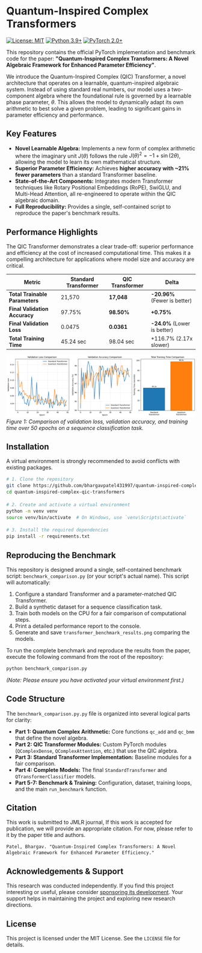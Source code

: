 # Quantum-Inspired Complex Transformers

[![License: MIT](https://img.shields.io/badge/License-MIT-yellow.svg)](https://opensource.org/licenses/MIT)
[![Python 3.9+](https://img.shields.io/badge/python-3.9+-blue.svg)](https://www.python.org/downloads/release/python-390/)
[![PyTorch 2.0+](https://img.shields.io/badge/pytorch-2.0+-ee4c2c.svg)](https://pytorch.org/get-started/locally/)

This repository contains the official PyTorch implementation and benchmark code for the paper: **"Quantum-Inspired Complex Transformers: A Novel Algebraic Framework for Enhanced Parameter Efficiency"**.

We introduce the Quantum-Inspired Complex (QIC) Transformer, a novel architecture that operates on a learnable, quantum-inspired algebraic system. Instead of using standard real numbers, our model uses a two-component algebra where the foundational rule is governed by a learnable phase parameter, $\theta$. This allows the model to dynamically adapt its own arithmetic to best solve a given problem, leading to significant gains in parameter efficiency and performance.

## Key Features

*   **Novel Learnable Algebra:** Implements a new form of complex arithmetic where the imaginary unit $J(\theta)$ follows the rule $J(\theta)^2 = -1 + \sin(2\theta)$, allowing the model to learn its own mathematical structure.
*   **Superior Parameter Efficiency:** Achieves **higher accuracy with ~21% fewer parameters** than a standard Transformer baseline.
*   **State-of-the-Art Components:** Integrates modern Transformer techniques like Rotary Positional Embeddings (RoPE), SwiGLU, and Multi-Head Attention, all re-engineered to operate within the QIC algebraic domain.
*   **Full Reproducibility:** Provides a single, self-contained script to reproduce the paper's benchmark results.

## Performance Highlights

The QIC Transformer demonstrates a clear trade-off: superior performance and efficiency at the cost of increased computational time. This makes it a compelling architecture for applications where model size and accuracy are critical.

| Metric                        | Standard Transformer | QIC Transformer              | Delta                        |
| ----------------------------- | -------------------- | ---------------------------- | ---------------------------- |
| **Total Trainable Parameters**| 21,570               | **17,048**                   | **-20.96%** (Fewer is better) |
| **Final Validation Accuracy** | 97.75%               | **98.50%**                   | **+0.75%**                   |
| **Final Validation Loss**     | 0.0475               | **0.0361**                   | **-24.0%** (Lower is better)  |
| **Total Training Time**       | 45.24 sec            | 98.04 sec                    | +116.7% (2.17x slower)       |

![Performance Comparison Plots](transformeres_benchmark_results.png)
*Figure 1: Comparison of validation loss, validation accuracy, and training time over 50 epochs on a sequence classification task.*

## Installation

A virtual environment is strongly recommended to avoid conflicts with existing packages.

```bash
# 1. Clone the repository
git clone https://github.com/bhargavpatel431997/quantum-inspired-complex-qic-transformer.git
cd quantum-inspired-complex-qic-transformers

# 2. Create and activate a virtual environment
python -m venv venv
source venv/bin/activate  # On Windows, use `venv\Scripts\activate`

# 3. Install the required dependencies
pip install -r requirements.txt
```

## Reproducing the Benchmark

This repository is designed around a single, self-contained benchmark script: `benchmark_comparison.py` (or your script's actual name). This script will automatically:
1.  Configure a standard Transformer and a parameter-matched QIC Transformer.
2.  Build a synthetic dataset for a sequence classification task.
3.  Train both models on the CPU for a fair comparison of computational steps.
4.  Print a detailed performance report to the console.
5.  Generate and save `transformer_benchmark_results.png` comparing the models.

To run the complete benchmark and reproduce the results from the paper, execute the following command from the root of the repository:

```bash
python benchmark_comparison.py
```
*(Note: Please ensure you have activated your virtual environment first.)*

## Code Structure

The `benchmark_comparison.py.py` file is organized into several logical parts for clarity:
-   **Part 1: Quantum Complex Arithmetic:** Core functions `qc_add` and `qc_bmm` that define the novel algebra.
-   **Part 2: QIC Transformer Modules:** Custom PyTorch modules (`QComplexDense`, `QComplexAttention`, etc.) that use the QIC algebra.
-   **Part 3: Standard Transformer Implementation:** Baseline modules for a fair comparison.
-   **Part 4: Complete Models:** The final `StandardTransformer` and `QTransformerClassifier` models.
-   **Part 5-7: Benchmark & Training:** Configuration, dataset, training loops, and the main `run_benchmark` function.

## Citation

This work is submitted to JMLR journal, If this work is accepted for publication, we will provide an appropriate citation. For now, please refer to it by the paper title and authors.

```
Patel, Bhargav. "Quantum-Inspired Complex Transformers: A Novel Algebraic Framework for Enhanced Parameter Efficiency."
```

## Acknowledgements & Support

This research was conducted independently. If you find this project interesting or useful, please consider [sponsoring its development](https://github.com/sponsors/bhargavpatel431997). Your support helps in maintaining the project and exploring new research directions.

## License

This project is licensed under the MIT License. See the `LICENSE` file for details.
